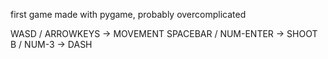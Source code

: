 first game made with pygame, probably overcomplicated

WASD / ARROWKEYS      ->    MOVEMENT
SPACEBAR / NUM-ENTER  ->    SHOOT
B / NUM-3             ->    DASH
